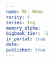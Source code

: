 ```yaml
---
name: Mr. Homn
rarity: 4
series: tng
memory_alpha:
bigbook_tier: -1
in_portal: true
date:
published: true
---
```



